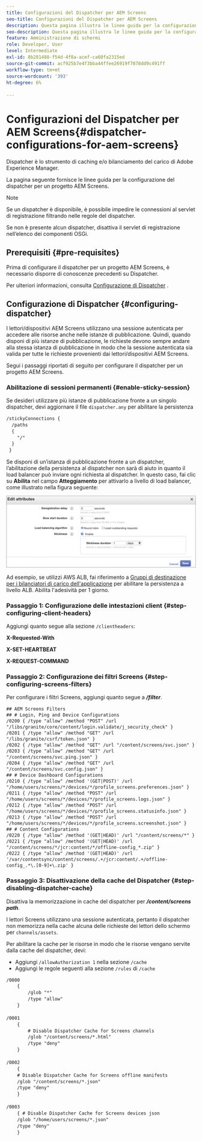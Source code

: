 ```yaml
---
title: Configurazioni del Dispatcher per AEM Screens
seo-title: Configurazioni del Dispatcher per AEM Screens
description: Questa pagina illustra le linee guida per la configurazione del dispatcher per un progetto AEM Screens.
seo-description: Questa pagina illustra le linee guida per la configurazione del dispatcher per un progetto AEM Screens.
feature: Amministrazione di schermi
role: Developer, User
level: Intermediate
exl-id: 8b281488-f54d-4f8a-acef-ca60fa2315ed
source-git-commit: acf925b7e4f3bba44ffee26919f7078dd9c491ff
workflow-type: tm+mt
source-wordcount: '393'
ht-degree: 6%

---
```


# Configurazioni del Dispatcher per AEM Screens{#dispatcher-configurations-for-aem-screens}

Dispatcher è lo strumento di caching e/o bilanciamento del carico di Adobe Experience Manager.

La pagina seguente fornisce le linee guida per la configurazione del dispatcher per un progetto AEM Screens.

>[!NOTE]
>
>Se un dispatcher è disponibile, è possibile impedire le connessioni al servlet di registrazione filtrando nelle regole del dispatcher.
>
>Se non è presente alcun dispatcher, disattiva il servlet di registrazione nell’elenco dei componenti OSGi.

## Prerequisiti {#pre-requisites}

Prima di configurare il dispatcher per un progetto AEM Screens, è necessario disporre di conoscenze precedenti su Dispatcher.

Per ulteriori informazioni, consulta [Configurazione di Dispatcher](https://docs.adobe.com/content/help/it-IT/experience-manager-dispatcher/using/configuring/dispatcher-configuration.html) .

## Configurazione di Dispatcher {#configuring-dispatcher}

I lettori/dispositivi AEM Screens utilizzano una sessione autenticata per accedere alle risorse anche nelle istanze di pubblicazione. Quindi, quando disponi di più istanze di pubblicazione, le richieste devono sempre andare alla stessa istanza di pubblicazione in modo che la sessione autenticata sia valida per tutte le richieste provenienti dai lettori/dispositivi AEM Screens.

Segui i passaggi riportati di seguito per configurare il dispatcher per un progetto AEM Screens.

### Abilitazione di sessioni permanenti {#enable-sticky-session}

Se desideri utilizzare più istanze di pubblicazione fronte a un singolo dispatcher, devi aggiornare il file `dispatcher.any` per abilitare la persistenza

```xml
/stickyConnections {
  /paths
  {
    "/"
  }
 }
```

Se disponi di un’istanza di pubblicazione fronte a un dispatcher, l’abilitazione della persistenza al dispatcher non sarà di aiuto in quanto il load balancer può inviare ogni richiesta al dispatcher. In questo caso, fai clic su **Abilita** nel campo **Atteggiamento** per attivarlo a livello di load balancer, come illustrato nella figura seguente:

![immagine](/help/user-guide/assets/dispatcher/dispatcher-enable.png)

Ad esempio, se utilizzi AWS ALB, fai riferimento a [Gruppi di destinazione per i bilanciatori di carico dell&#39;applicazione](https://docs.aws.amazon.com/elasticloadbalancing/latest/application/load-balancer-target-groups.html) per abilitare la persistenza a livello ALB. Abilita l&#39;adesività per 1 giorno.

### Passaggio 1: Configurazione delle intestazioni client {#step-configuring-client-headers}

Aggiungi quanto segue alla sezione `/clientheaders`:

**X-Requested-With**

**X-SET-HEARTBEAT**

**X-REQUEST-COMMAND**

### Passaggio 2: Configurazione dei filtri Screens {#step-configuring-screens-filters}

Per configurare i filtri Screens, aggiungi quanto segue a ***/filter***.

```
## AEM Screens Filters
## # Login, Ping and Device Configurations
/0200 { /type "allow" /method "POST" /url "/libs/granite/core/content/login.validate/j_security_check" }
/0201 { /type "allow" /method "GET" /url "/libs/granite/csrf/token.json" }
/0202 { /type "allow" /method "GET" /url "/content/screens/svc.json" }
/0203 { /type "allow" /method "GET" /url "/content/screens/svc.ping.json" }
/0204 { /type "allow" /method "GET" /url "/content/screens/svc.config.json" }
## # Device Dashboard Configurations
/0210 { /type "allow" /method '(GET|POST)' /url "/home/users/screens/*/devices/*/profile_screens.preferences.json" }
/0211 { /type "allow" /method "POST" /url "/home/users/screens/*/devices/*/profile_screens.logs.json" }
/0212 { /type "allow" /method "POST" /url "/home/users/screens/*/devices/*/profile_screens.statusinfo.json" }
/0213 { /type "allow" /method "POST" /url "/home/users/screens/*/devices/*/profile_screens.screenshot.json" }
## # Content Configurations
/0220 { /type "allow" /method '(GET|HEAD)' /url "/content/screens/*" }
/0221 { /type "allow" /method '(GET|HEAD)' /url "/content/screens/*/jcr:content/*/offline-config_*.zip" }
/0222 { /type "allow" /method '(GET|HEAD)' /url '/var/contentsync/content/screens/.+/jcr:content/.+/offline-config_.*\.[0-9]+\.zip' }
```

### Passaggio 3: Disattivazione della cache del Dispatcher {#step-disabling-dispatcher-cache}

Disattiva la memorizzazione in cache del dispatcher per ***/content/screens path***.

I lettori Screens utilizzano una sessione autenticata, pertanto il dispatcher non memorizza nella cache alcuna delle richieste dei lettori dello schermo per `channels/assets`.

Per abilitare la cache per le risorse in modo che le risorse vengano servite dalla cache del dispatcher, devi:

* Aggiungi `/allowAuthorization 1` nella sezione `/cache`
* Aggiungi le regole seguenti alla sezione `/rules` di `/cache`

```xml
/0000
    {
        /glob "*"
        /type "allow"
    }   

/0001
    {
        # Disable Dispatcher Cache for Screens channels
        /glob "/content/screens/*.html"
        /type "deny" 
    }

/0002
    {
    # Disable Dispatcher Cache for Screens offline manifests
    /glob "/content/screens/*.json"
    /type "deny"
    }

/0003
    { # Disable Dispatcher Cache for Screens devices json 
    /glob "/home/users/screens/*.json"
    /type "deny"
    }
```
